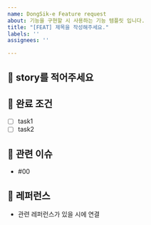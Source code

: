 ```yaml
---
name: DongSik-e Feature request
about: 기능을 구현할 시 사용하는 기능 템플릿 입니다.
title: "[FEAT] 제목을 작성해주세요."
labels: ''
assignees: ''

---
```


## 🔵 story를 적어주세요

<!-- 필요시 이슈에 대한 추가 설명 작성 -->

## 🔵 완료 조건
- [ ]  task1 
- [ ]  task2

## 🔵 관련 이슈
- #00

## 🔵 레퍼런스
- 관련 레퍼런스가 있을 시에 연결

